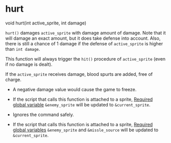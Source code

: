 # hurt

<Prototype>void hurt(int active_sprite, int damage)</Prototype>

`hurt()` damages `active_sprite` with damage amount of damage. Note that it will damage an exact amount, but it does take defense into account. Also, there is still a chance of 1 damage if the defense of `active_sprite` is higher than `int damage`.

This function will always trigger the `hit()` procedure of `active_sprite` (even if no damage is dealt).

If the `active_sprite` receives damage, blood spurts are added, free of charge.

<VersionInfo dink="< 1.08">

- A negative damage value would cause the game to freeze.

- If the script that calls this function is attached to a sprite, [Required global variable](../guide/variables.md#required-global-variables) `&enemy_sprite` will be updated to `&current_sprite`.

</VersionInfo>

<VersionInfo dink="1.08" freedink="all">

- Ignores the command safely.

- If the script that calls this function is attached to a sprite, [Required global variables](../guide/variables.md#required-global-variables) `&enemy_sprite` and `&missle_source` will be updated to `&current_sprite`.

</VersionInfo>
